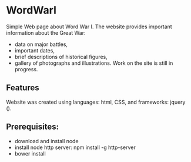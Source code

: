 # WordWarI
Simple Web page about Word War I.
The website provides important information about the Great War:
- data on major battles,
- important dates,
- brief descriptions of historical figures,
- gallery of photographs and illustrations.
Work on the site is still in progress.
## Features
Website was created using languages: html, CSS, and frameworks: jquery (). 
## Prerequisites:
* download and install node
* install node http server: npm install -g http-server
* bower install
